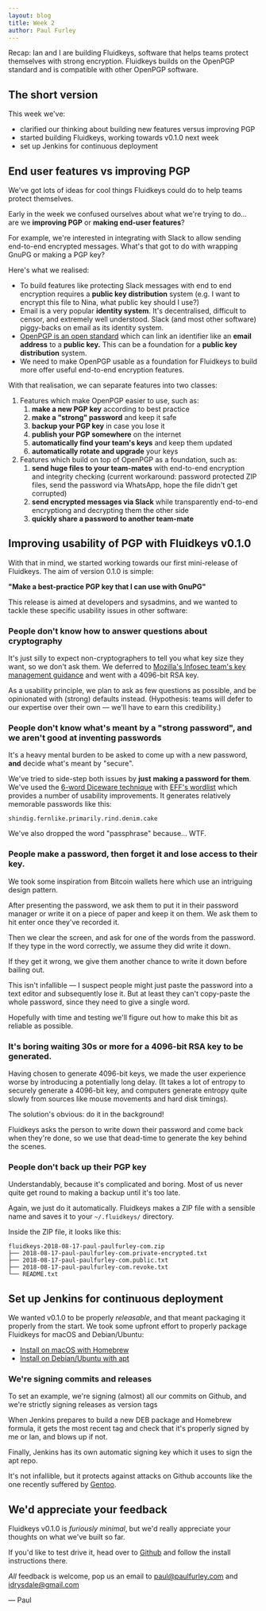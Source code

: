 ```yaml
---
layout: blog
title: Week 2
author: Paul Furley
---
```


Recap: Ian and I are building Fluidkeys, software that helps teams protect themselves with strong encryption. Fluidkeys builds on the OpenPGP standard and is compatible with other OpenPGP software.

## The short version

This week we've:

*   clarified our thinking about building new features versus improving PGP
*   started building Fluidkeys, working towards v0.1.0 next week
*   set up Jenkins for continuous deployment

## End user features vs improving PGP

We've got lots of ideas for cool things Fluidkeys could do to help teams protect themselves.

Early in the week we confused ourselves about what we're trying to do… are we **improving PGP** or **making end-user features**?

For example, we're interested in integrating with Slack to allow sending end-to-end encrypted messages. What's that got to do with wrapping GnuPG or making a PGP key?

Here's what we realised:

*   To build features like protecting Slack messages with end to end encryption requires a **public key distribution** system (e.g. I want to encrypt this file to Nina, what public key should I use?)
*   Email is a very popular **identity system**. It's decentralised, difficult to censor, and extremely well understood. Slack (and most other software) piggy-backs on email as its identity system.
*   [OpenPGP is an open standard](https://tools.ietf.org/html/rfc4880) which can link an identifier like an **email address** to a **public key.** This can be a foundation for a **public key distribution** system.
*   We need to make OpenPGP usable as a foundation for Fluidkeys to build more offer useful end-to-end encryption features.

With that realisation, we can separate features into two classes:

1.  Features which make OpenPGP easier to use, such as:
    1.  **make a new PGP key** according to best practice
    1.  **make a "strong" password** and keep it safe
    1.  **backup your PGP key** in case you lose it
    1.  **publish your PGP somewhere** on the internet
    1.  **automatically find your team's keys** and keep them updated
    1.  **automatically rotate and upgrade** your keys
1.  Features which build on top of OpenPGP as a foundation, such as:
    1.  **send huge files to your team-mates** with end-to-end encryption and integrity checking (current workaround: password protected ZIP files, send the password via WhatsApp, hope the file didn't get corrupted)
    1.  **send encrypted messages via Slack** while transparently end-to-end encryptiong and decrypting them the other side
    1.  **quickly share a password to another team-mate**


## Improving usability of PGP with Fluidkeys v0.1.0

With that in mind, we started working towards our first mini-release of Fluidkeys. The aim of version 0.1.0 is simple:

**"Make a best-practice PGP key that I can use with GnuPG"**

This release is aimed at developers and sysadmins, and we wanted to tackle these specific usability issues in other software:


### People don't know how to answer questions about cryptography

It's just silly to expect non-cryptographers to tell you what key size they want, so we don't ask them. We deferred to [Mozilla's Infosec team's key management guidance](https://infosec.mozilla.org/guidelines/key_management.html) and went with a 4096-bit RSA key.

As a usability principle, we plan to ask as few questions as possible, and be opinionated with (strong) defaults instead. (Hypothesis: teams will defer to our expertise over their own — we'll have to earn this credibility.)


### People don't know what's meant by a "strong password", and we aren't good at inventing passwords

It's a heavy mental burden to be asked to come up with a new password, **and** decide what's meant by "secure".

We've tried to side-step both issues by **just** **making a password for them**. We've used the [6-word Diceware technique](http://world.std.com/%7Ereinhold/diceware.html) with [EFF's wordlist](https://www.eff.org/deeplinks/2016/07/new-wordlists-random-passphrases) which provides a number of usability improvements. It generates relatively memorable passwords like this:

`shindig.fernlike.primarily.rind.denim.cake`

We've also dropped the word "passphrase" because… WTF.

### People make a password, then forget it and lose access to their key.

We took some inspiration from Bitcoin wallets here which use an intriguing design pattern.

After presenting the password, we ask them to put it in their password manager or write it on a piece of paper and keep it on them. We ask them to hit enter once they've recorded it.

Then we clear the screen, and ask for one of the words from the password. If they type in the word correctly, we assume they did write it down.

If they get it wrong, we give them another chance to write it down before bailing out.

This isn't infallible — I suspect people might just paste the password into a text editor and subsequently lose it. But at least they can't copy-paste the whole password, since they need to give a single word.

Hopefully with time and testing we'll figure out how to make this bit as reliable as possible.


### It's boring waiting 30s or more for a 4096-bit RSA key to be generated.

Having chosen to generate 4096-bit keys, we made the user experience worse by introducing a potentially long delay. (It takes a lot of entropy to securely generate a 4096-bit key, and computers generate entropy quite slowly from sources like mouse movements and hard disk timings).

The solution's obvious: do it in the background!

Fluidkeys asks the person to write down their password and come back when they're done, so we use that dead-time to generate the key behind the scenes.


### People don't back up their PGP key

Understandably, because it's complicated and boring. Most of us never quite get round to making a backup until it's too late.

Again, we just do it automatically. Fluidkeys makes a ZIP file with a sensible name and saves it to your `~/.fluidkeys/` directory.

Inside the ZIP file, it looks like this:

```
fluidkeys-2018-08-17-paul-paulfurley-com.zip
├── 2018-08-17-paul-paulfurley-com.private-encrypted.txt
├── 2018-08-17-paul-paulfurley-com.public.txt
├── 2018-08-17-paul-paulfurley-com.revoke.txt
└── README.txt
```

## Set up Jenkins for continuous deployment

We wanted v0.1.0 to be properly _releasable_, and that meant packaging it properly from the start. We took some upfront effort to properly package Fluidkeys for macOS and Debian/Ubuntu:

* [Install on macOS with Homebrew](https://github.com/fluidkeys/fluidkeys#install-on-macos)
* [Install on Debian/Ubuntu with apt](https://github.com/fluidkeys/fluidkeys#install-on-debian--ubuntu)

### We're signing commits and releases

To set an example, we're signing (almost) all our commits on Github, and we're strictly signing releases as version tags

When Jenkins prepares to build a new DEB package and Homebrew formula, it gets the most recent tag and check that it's properly signed by me or Ian, and blows up if not.

Finally, Jenkins has its own automatic signing key which it uses to sign the apt repo.

It's not infallible, but it protects against attacks on Github accounts like the one recently suffered by [Gentoo](https://gentoo.org/news/2018/06/28/Github-gentoo-org-hacked.html).

## We'd appreciate your feedback

Fluidkeys v0.1.0 is *furiously minimal*, but we'd really appreciate your thoughts on what we've built so far.

If you'd like to test drive it, head over to [Github](https://github.com/fluidkeys/fluidkeys) and follow the install instructions there.

*All* feedback is welcome, pop us an email to [paul@paulfurley.com](mailto:paul@paulfurley.com) and [idrysdale@gmail.com](mailto:idrysdale@gmail.com)

— Paul
